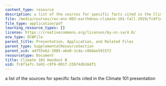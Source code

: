 ```yaml
---
content_type: resource
description: a list of the sources for specific facts cited in the Climate 101 presentation
file: /media/courses/res-env-003-earthdnas-climate-101-fall-2019/fc6f1efc3a91c9f6801f23b74db16df1_CC_Handout_B.pdf
file_type: application/pdf
learning_resource_types: []
license: https://creativecommons.org/licenses/by-nc-sa/4.0/
ocw_type: OCWFile
parent_title: Presentation, Application, and Related Files
parent_type: SupplementalResourceSection
parent_uid: adf55eb2-1085-a6e8-1cda-c0b8ae5915f2
resourcetype: Document
title: Climate 101 Handout B
uid: fc6f1efc-3a91-c9f6-801f-23b74db16df1
---
```

a list of the sources for specific facts cited in the Climate 101 presentation